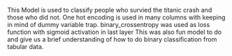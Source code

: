 This Model is used to classify people who survied the titanic crash and those who did not.
One hot encoding is used in many columns with keeping in mind of dummy variable trap.
binary_crossentropy was used as loss function with sigmoid activation in last layer
This was also fun model to do and give us a brief understanding of how to do binary classification from tabular data.
